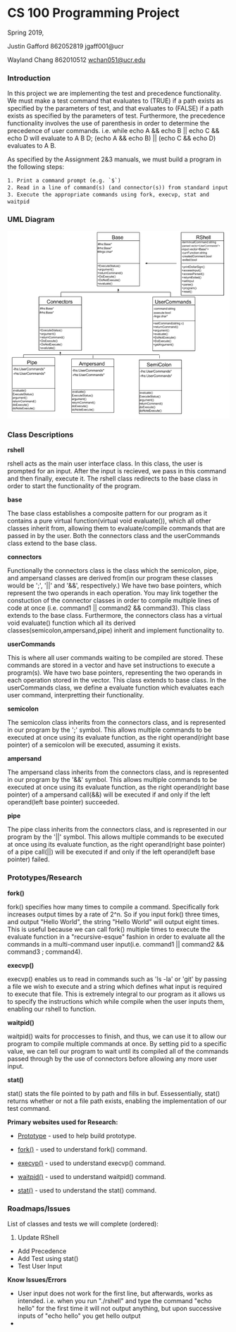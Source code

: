 # CS 100 Programming Project
Spring 2019,

Justin Gafford 862052819 jgaff001@ucr

Wayland Chang 862010512 wchan051@ucr.edu 

### Introduction
In this project we are implementing the test and precedence functionality. We must make a test command that evaluates to (TRUE) if a path exists as specified by the parameters of test, and that evaluates to (FALSE) if a path exists as specified by the parameters of test. Furthermore, the precedence functionality involves the use of parenthesis in order to determine the precedence of user commands. i.e. while echo A && echo B || echo C && echo D will evaluate to A B D; (echo A && echo B) || (echo C && echo D) evaluates to A B.

As specified by the Assignment 2&3 manuals, we must build a program in the following steps:
```
1. Print a command prompt (e.g. `$`)
2. Read in a line of command(s) (and connector(s)) from standard input
3. Execute the appropriate commands using fork, execvp, stat and waitpid
```

### UML Diagram

![alt text](https://github.com/justingafford/RShell/blob/master/images/DIAGRAM_2.0.png)

### Class Descriptions
__rshell__

rshell acts as the main user interface class. In this class, the user is prompted for an input. After the input is recieved, we pass in this command and then finally, execute it. The rshell class redirects to the base class in order to start the functionality of the program.

__base__

The base class establishes a composite pattern for our program as it contains a pure virtual function(virtual void evaluate()), which all other classes inherit from, allowing them to evaluate/compile commands that are passed in by the user. Both the connectors class and the userCommands class extend to the base class.

__connectors__

Functionally the connectors class is the class which the semicolon, pipe, and ampersand classes are derived from(in our program these classes would be ';', '||' and '&&', respectively.) We have two base pointers, which represent the two operands in each operation. You may link together the constuction of the connector classes in order to compile multiple lines of code at once (i.e. command1 || command2 && command3). This class extends to the base class. Furthermore, the connectors class has a virtual void evaluate() function which all its derived classes(semicolon,ampersand,pipe) inherit and implement functionality to.

__userCommands__

This is where all user commands waiting to be compiled are stored. These commands are stored in a vector and have set instructions to execute a program(s). We have two base pointers, representing the two operands in each operation stored in the vector. This class extends to base class. In the userCommands class, we define a evaluate function which evaluates each user command, interpretting their functionality.

__semicolon__

The semicolon class inherits from the connectors class, and is represented in our program by the ';' symbol. This allows multiple commands to be executed at once using its evaluate function, as the right operand(right base pointer) of a semicolon will be executed, assuming it exists.

__ampersand__

The ampersand class inherits from the connectors class, and is represented in our program by the '&&' symbol. This allows multiple commands to be executed at once using its evaluate function, as the right operand(right base pointer) of a ampersand call(&&) will be executed if and only if the left operand(left base pointer) succeeded.

__pipe__

The pipe class inherits from the connectors class, and is represented in our program by the '||' symbol. This allows multiple commands to be executed at once using its evaluate function, as the right operand(right base pointer) of a pipe call(||) will be executed if and only if the left operand(left base pointer) failed.

### Prototypes/Research
__fork()__

fork() specifies how many times to compile a command. Specifically fork increases output times by a rate of 2^n. So if you input fork() three times, and output "Hello World", the string "Hello World" will output eight times. This is useful because we can call fork() multiple times to execute the evaluate function in a "recursive-esque" fashion in order to evaluate all the commands in a multi-command user input(i.e. command1 || command2 && command3 ; command4).

__execvp()__

execvp() enables us to read in commands such as 'ls -la' or 'git' by passing a file we wish to execute and a string which defines what input is required to execute that file. This is extremely integral to our program as it allows us to specify the instructions which while compile when the user inputs them, enabling our rshell to function. 

__waitpid()__

waitpid() waits for proccesses to finish, and thus, we can use it to allow our program to compile multiple commands at once. By setting pid to a specific value, we can tell our program to wait until its compiled all of the commands passed through by the use of connectors before allowing any more user input.

__stat()__

stat() stats the file pointed to by path and fills in buf. Essessentially, stat() returns whether or not a file path exists, enabling the implementation of our test command.

__Primary websites used for Research:__

* [Prototype](http://www.cs.ecu.edu/karl/4630/sum01/example1.html) - used to help build prototype.

* [fork()](https://www.geeksforgeeks.org/fork-system-call/) - used to understand fork() command.

* [execvp()](https://stackoverflow.com/questions/27541910/how-to-use-execvp) - used to understand execvp() command.

* [waitpid()](https://stackoverflow.com/questions/21248840/example-of-waitpid-in-use) - used to understand waitpid() command.

* [stat()](https://linux.die.net/man/2/stat) - used to understand the stat() command.

### Roadmaps/Issues

List of classes and tests we will complete (ordered):

1. Update RShell

* Add Precedence 
* Add Test using stat()
* Test User Input


__Know Issues/Errors__

* User input does not work for the first line, but afterwards, works as intended. i.e. when you run "./rshell" and type the command "echo hello" for the first time it will not output anything, but upon successive inputs of "echo hello" you get hello output
*
